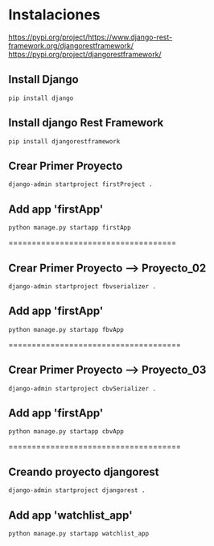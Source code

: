 # Instalaciones
https://pypi.org/project/https://www.django-rest-framework.org/djangorestframework/
https://pypi.org/project/djangorestframework/

## Install Django
```pip install django```

## Install django Rest Framework
```pip install djangorestframework```

## Crear Primer Proyecto
```django-admin startproject firstProject .```

## Add app 'firstApp'
```python manage.py startapp firstApp```

====================================

## Crear Primer Proyecto --> Proyecto_02
```django-admin startproject fbvserializer .```

## Add app 'firstApp'
```python manage.py startapp fbvApp```

=====================================

## Crear Primer Proyecto --> Proyecto_03
```django-admin startproject cbvSerializer .```

## Add app 'firstApp'
```python manage.py startapp cbvApp```

=====================================

## Creando proyecto djangorest
```django-admin startproject djangorest .```

## Add app 'watchlist_app'
```python manage.py startapp watchlist_app```
